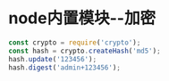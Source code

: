 # node内置模块--加密
```javascript
const crypto = require('crypto');
const hash = crypto.createHash('md5');
hash.update('123456');
hash.digest('admin+123456');
```
